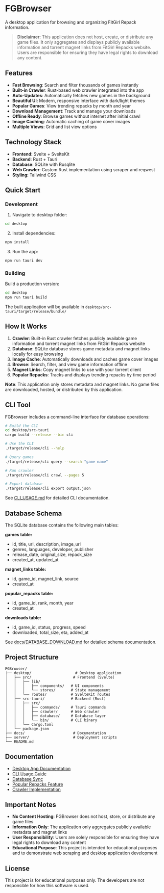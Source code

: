 # FGBrowser

A desktop application for browsing and organizing FitGirl Repack information.

> **Disclaimer**: This application does not host, create, or distribute any game files. It only aggregates and displays publicly available information and torrent magnet links from FitGirl Repacks website. Users are responsible for ensuring they have legal rights to download any content.

## Features

- **Fast Browsing**: Search and filter thousands of games instantly
- **Built-in Crawler**: Rust-based web crawler integrated into the app
- **Auto-Updates**: Automatically fetches new games in the background
- **Beautiful UI**: Modern, responsive interface with dark/light themes
- **Popular Games**: View trending repacks by month and year
- **Download Management**: Track and manage your downloads
- **Offline Ready**: Browse games without internet after initial crawl
- **Image Caching**: Automatic caching of game cover images
- **Multiple Views**: Grid and list view options

## Technology Stack

- **Frontend**: Svelte + SvelteKit
- **Backend**: Rust + Tauri
- **Database**: SQLite with Rusqlite
- **Web Crawler**: Custom Rust implementation using scraper and reqwest
- **Styling**: Tailwind CSS

## Quick Start

### Development

1. Navigate to desktop folder:

```bash
cd desktop
```

2. Install dependencies:

```bash
npm install
```

3. Run the app:

```bash
npm run tauri dev
```

### Building

Build a production version:

```bash
cd desktop
npm run tauri build
```

The built application will be available in `desktop/src-tauri/target/release/bundle/`

## How It Works

1. **Crawler**: Built-in Rust crawler fetches publicly available game information and torrent magnet links from FitGirl Repacks website
2. **Database**: SQLite database stores game metadata and magnet links locally for easy browsing
3. **Image Cache**: Automatically downloads and caches game cover images
4. **Browse**: Search, filter, and view game information offline
5. **Magnet Links**: Copy magnet links to use with your torrent client
6. **Popular Repacks**: Tracks and displays trending repacks by time period

**Note**: This application only stores metadata and magnet links. No game files are downloaded, hosted, or distributed by this application.

## CLI Tool

FGBrowser includes a command-line interface for database operations:

```bash
# Build the CLI
cd desktop/src-tauri
cargo build --release --bin cli

# Use the CLI
./target/release/cli --help

# Query games
./target/release/cli query --search "game name"

# Run crawler
./target/release/cli crawl --pages 5

# Export database
./target/release/cli export output.json
```

See [CLI_USAGE.md](CLI_USAGE.md) for detailed CLI documentation.

## Database Schema

The SQLite database contains the following main tables:

**games table:**

- id, title, url, description, image_url
- genres, languages, developer, publisher
- release_date, original_size, repack_size
- created_at, updated_at

**magnet_links table:**

- id, game_id, magnet_link, source
- created_at

**popular_repacks table:**

- id, game_id, rank, month, year
- created_at

**downloads table:**

- id, game_id, status, progress, speed
- downloaded, total_size, eta, added_at

See [docs/DATABASE_DOWNLOAD.md](docs/DATABASE_DOWNLOAD.md) for detailed schema documentation.

## Project Structure

```
FGBrowser/
├── desktop/                    # Desktop application
│   ├── src/                   # Frontend (Svelte)
│   │   ├── lib/
│   │   │   ├── components/   # UI components
│   │   │   └── stores/       # State management
│   │   └── routes/           # SvelteKit routes
│   ├── src-tauri/            # Backend (Rust)
│   │   ├── src/
│   │   │   ├── commands/     # Tauri commands
│   │   │   ├── crawler/      # Web crawler
│   │   │   ├── database/     # Database layer
│   │   │   └── bin/          # CLI binary
│   │   └── Cargo.toml
│   └── package.json
├── docs/                      # Documentation
├── server/                    # Deployment scripts
└── README.md
```

## Documentation

- [Desktop App Documentation](docs/DESKTOP_APP.md)
- [CLI Usage Guide](CLI_USAGE.md)
- [Database Sync](DATABASE_SYNC.md)
- [Popular Repacks Feature](docs/POPULAR_REPACKS.md)
- [Crawler Implementation](docs/CRAWLER_RUST.md)

## Important Notes

- **No Content Hosting**: FGBrowser does not host, store, or distribute any game files
- **Information Only**: The application only aggregates publicly available metadata and magnet links
- **User Responsibility**: Users are solely responsible for ensuring they have legal rights to download any content
- **Educational Purpose**: This project is intended for educational purposes and to demonstrate web scraping and desktop application development

## License

This project is for educational purposes only. The developers are not responsible for how this software is used.

